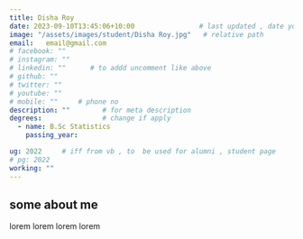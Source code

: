```yaml
---
title: Disha Roy              
date: 2023-09-10T13:45:06+10:00                # last updated , date you change
image: "/assets/images/student/Disha Roy.jpg"   # relative path 
email:   email@gmail.com
# facebook: ""        
# instagram: ""
# linkedin: ""      # to addd uncomment like above
# github: ""              
# twitter: ""
# youtube: ""
# mobile: ""     # phone no
description: ""        # for meta description
degrees:               # change if apply
  - name: B.Sc Statistics          
    passing_year: 

ug: 2022     # iff from vb , to  be used for alumni , student page
# pg: 2022    
working: ""
---
```








## some about me
lorem lorem lorem lorem